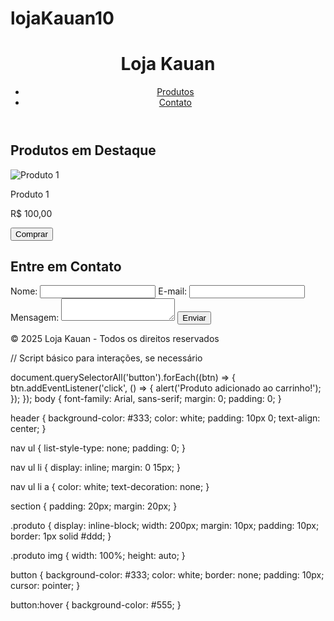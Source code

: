 # lojaKauan10
<!DOCTYPE html>
<html lang="pt-br">
<head>
  <meta charset="UTF-8">
  <meta name="viewport" content="width=device-width, initial-scale=1.0">
  <title>Sua Loja</title>
  <link rel="stylesheet" href="styles.css">
</head>
<body>
  <header>
    <h1>Loja Kauan</h1>
    <nav>
      <ul>
        <li><a href="#produtos">Produtos</a></li>
        <li><a href="#contato">Contato</a></li>
      </ul>
    </nav>
  </header>
  
  <section id="produtos">
    <h2>Produtos em Destaque</h2>
    <div class="produto">
      <img src="produto1.jpg" alt="Produto 1">
      <p>Produto 1</p>
      <p>R$ 100,00</p>
      <button>Comprar</button>
    </div>
    <!-- Adicione mais produtos aqui -->
  </section>

  <section id="contato">
    <h2>Entre em Contato</h2>
    <form action="mailto:seuemail@dominio.com" method="POST" enctype="text/plain">
      <label for="nome">Nome:</label>
      <input type="text" id="nome" name="nome" required>
      <label for="email">E-mail:</label>
      <input type="email" id="email" name="email" required>
      <label for="mensagem">Mensagem:</label>
      <textarea id="mensagem" name="mensagem" required></textarea>
      <button type="submit">Enviar</button>
    </form>
  </section>

  <footer>
    <p>&copy; 2025 Loja Kauan - Todos os direitos reservados</p>
  </footer>
  
  <script src="script.js"></script>
</body>
</html>
// Script básico para interações, se necessário

document.querySelectorAll('button').forEach((btn) => {
  btn.addEventListener('click', () => {
    alert('Produto adicionado ao carrinho!');
  });
});
body {
  font-family: Arial, sans-serif;
  margin: 0;
  padding: 0;
}

header {
  background-color: #333;
  color: white;
  padding: 10px 0;
  text-align: center;
}

nav ul {
  list-style-type: none;
  padding: 0;
}

nav ul li {
  display: inline;
  margin: 0 15px;
}

nav ul li a {
  color: white;
  text-decoration: none;
}

section {
  padding: 20px;
  margin: 20px;
}

.produto {
  display: inline-block;
  width: 200px;
  margin: 10px;
  padding: 10px;
  border: 1px solid #ddd;
}

.produto img {
  width: 100%;
  height: auto;
}

button {
  background-color: #333;
  color: white;
  border: none;
  padding: 10px;
  cursor: pointer;
}

button:hover {
  background-color: #555;
}
